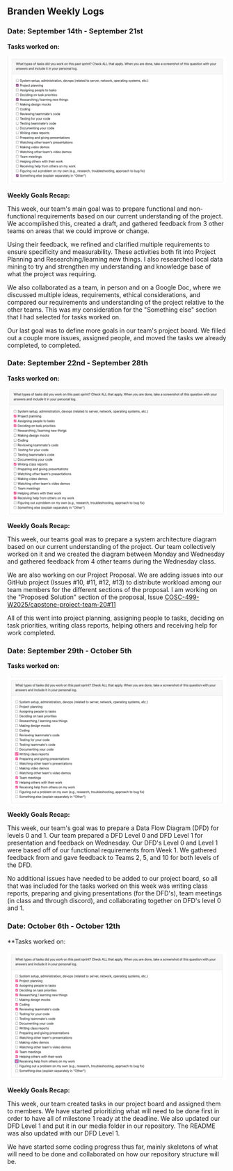 ## **Branden Weekly Logs**

### **Date: September 14th - September 21st**

 **Tasks worked on:**

![week 1 log](imagesForBrandenLogs/week_1_log_ss.png)

**Weekly Goals Recap:**

This week, our team's main goal was to prepare functional and non-functional requirements based on our current understanding of the project. We accomplished this, created a draft, and gathered feedback from 3 other teams on areas that we could improve or change.

Using their feedback, we refined and clarified multiple requirements to ensure specificity and measurability. These activities both fit into Project Planning and Researching/learning new things. I also researched local data mining to try and strengthen my understanding and knowledge base of what the project was requiring.

We also collaborated as a team, in person and on a Google Doc, where we discussed multiple ideas, requirements, ethical considerations, and compared our requirements and understanding of the project relative to the other teams. This was my consideration for the "Something else" section that I had selected for tasks worked on.

Our last goal was to define more goals in our team's project board. We filled out a couple more issues, assigned people, and moved the tasks we already completed, to completed.


### **Date: September 22nd - September 28th**

**Tasks worked on:**

![week 2 log](imagesForBrandenLogs/week_2_log_ss.png)

**Weekly Goals Recap:**

This week, our teams goal was to prepare a system architecture diagram based on our current understanding of the project. Our team collectively worked on it and we created the diagram between Monday and Wednesday and gathered feedback from 4 other teams during the Wednesday class.

We are also working on our Project Proposal. We are adding issues into our GitHub project (Issues #10, #11, #12, #13) to distribute workload among our team members for the different sections of the proposal. I am working on the "Proposed Solution" section of the proposal, Issue [COSC-499-W2025/capstone-project-team-20#11](https://github.com/COSC-499-W2025/capstone-project-team-20/issues/11)

All of this went into project planning, assigning people to tasks, deciding on task priorities, writing class reports, helping others and receiving help for work completed.  


 ### **Date: September 29th - October 5th**

 **Tasks worked on:**

 ![week 3 log](imagesForBrandenLogs/week_3_log_ss.png)

 **Weekly Goals Recap:**

 This week, our team's goal was to prepare a Data Flow Diagram (DFD) for levels 0 and 1. Our team prepared a DFD Level 0 and DFD Level 1 for presentation and feedback on Wednesday. Our DFD's Level 0 and Level 1 were based off of our functional requirements from Week 1. We gathered feedback from and gave feedback to Teams 2, 5, and 10 for both levels of the DFD.
 
 No additional issues have needed to be added to our project board, so all that was included for the tasks worked on this week was writing class reports, preparing and giving presentations (for the DFD's), team meetings (in class and through discord), and collaborating together on DFD's level 0 and 1.

### **Date: October 6th - October 12th**

**Tasks worked on:

![week 4 log](imagesForBrandenLogs/week_4_log_ss.png)

**Weekly Goals Recap:**

This week, our team created tasks in our project board and assigned them to members. We have started prioritizing what will need to be done first in order to have all of milestone 1 ready at the deadline. We also updated our DFD Level 1 and put it in our media folder in our repository. The README was also updated with our DFD Level 1. 

We have started some coding progress thus far, mainly skeletons of what will need to be done and collaborated on how our repository structure will be. 